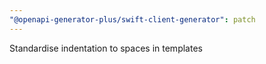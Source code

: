 ```yaml
---
"@openapi-generator-plus/swift-client-generator": patch
---
```


Standardise indentation to spaces in templates
